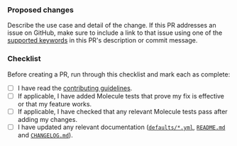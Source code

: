 ### Proposed changes

Describe the use case and detail of the change. If this PR addresses an issue on GitHub, make sure to include a link to that issue using one of the [supported keywords](https://docs.github.com/en/github/managing-your-work-on-github/linking-a-pull-request-to-an-issue) in this PR's description or commit message.

### Checklist

Before creating a PR, run through this checklist and mark each as complete:

- [ ] I have read the [contributing guidelines](/CONTRIBUTING.md).
- [ ] If applicable, I have added Molecule tests that prove my fix is effective or that my feature works.
- [ ] If applicable, I have checked that any relevant Molecule tests pass after adding my changes.
- [ ] I have updated any relevant documentation ([`defaults/*.yml`](/defaults/), [`README.md`](/README.md) and [`CHANGELOG.md`](/CHANGELOG.md)).
